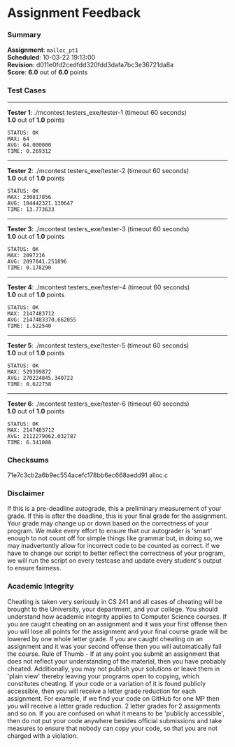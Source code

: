# Assignment Feedback

### Summary

**Assignment**: `malloc_pt1`  
**Scheduled**: 10-03-22 19:13:00  
**Revision**: d011e0fd2cedfdd320fdd3dafa7bc3e36721da8a  
**Score**: **6.0** out of **6.0** points

### Test Cases
---

**Tester 1**: ./mcontest testers_exe/tester-1 (timeout 60 seconds)  
**1.0** out of **1.0** points
```
STATUS: OK
MAX: 64
AVG: 64.000000
TIME: 0.269312
```
---

**Tester 2**: ./mcontest testers_exe/tester-2 (timeout 60 seconds)  
**1.0** out of **1.0** points
```
STATUS: OK
MAX: 230817856
AVG: 184442321.130647
TIME: 13.773633
```
---

**Tester 3**: ./mcontest testers_exe/tester-3 (timeout 60 seconds)  
**1.0** out of **1.0** points
```
STATUS: OK
MAX: 2097216
AVG: 2097041.251896
TIME: 0.178290
```
---

**Tester 4**: ./mcontest testers_exe/tester-4 (timeout 60 seconds)  
**1.0** out of **1.0** points
```
STATUS: OK
MAX: 2147483712
AVG: 2147483370.662055
TIME: 1.522540
```
---

**Tester 5**: ./mcontest testers_exe/tester-5 (timeout 60 seconds)  
**1.0** out of **1.0** points
```
STATUS: OK
MAX: 529399872
AVG: 270224845.340722
TIME: 0.622758
```
---

**Tester 6**: ./mcontest testers_exe/tester-6 (timeout 60 seconds)  
**1.0** out of **1.0** points
```
STATUS: OK
MAX: 2147483712
AVG: 2112279062.032787
TIME: 6.341088
```
### Checksums

71e7c3cb2a6b9ec554acefc178bb6ec668aedd91 alloc.c


### Disclaimer
If this is a pre-deadline autograde, this a preliminary measurement of your grade.
If this is after the deadline, this is your final grade for the assignment.
Your grade may change up or down based on the correctness of your program.
We make every effort to ensure that our autograder is 'smart' enough to not count off
for simple things like grammar but, in doing so, we may inadvertently allow for
incorrect code to be counted as correct.
If we have to change our script to better reflect the correctness of your program,
we will run the script on every testcase and update every student's output to ensure fairness.



### Academic Integrity
Cheating is taken very seriously in CS 241 and all cases of cheating will be brought to the University, your department, and your college.
You should understand how academic integrity applies to Computer Science courses.
If you are caught cheating on an assignment and it was your first offense then you will lose all points for the assignment and your final course
grade will be lowered by one whole letter grade. If you are caught cheating on an assignment and it was your second offense then you will automatically fail the course.
Rule of Thumb - If at any point you submit an assignment that does not reflect your understanding of the material, then you have probably cheated.
Additionally, you may not publish your solutions or leave them in 'plain view' thereby leaving your programs open to copying, which constitutes cheating.
If your code or a variation of it is found publicly accessible, then you will receive a letter grade reduction for each assignment.
For example, if we find your code on GitHub for one MP then you will receive a letter grade reduction. 2 letter grades for 2 assignments and so on.
If you are confused on what it means to be 'publicly accessible', then do not put your code anywhere besides official submissions and take measures
to ensure that nobody can copy your code, so that you are not charged with a violation.


